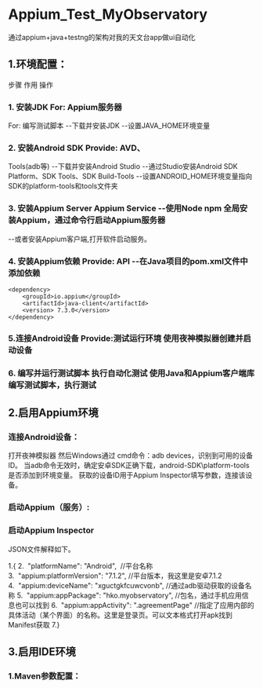 # Appium_Test_MyObservatory
通过appium+java+testng的架构对我的天文台app做ui自动化

## 1.环境配置：
步骤	作用	操作
### 1. 安装JDK	For: Appium服务器
For: 编写测试脚本	--下载并安装JDK
--设置JAVA_HOME环境变量
### 2. 安装Android SDK	Provide: AVD、
Tools(adb等)	--下载并安装Android Studio
--通过Studio安装Android SDK Platform、SDK Tools、SDK Build-Tools
--设置ANDROID_HOME环境变量指向SDK的platform-tools和tools文件夹
### 3. 安装Appium Server	Appium Service	--使用Node npm 全局安装Appium，通过命令行启动Appium服务器
--或者安装Appium客户端,打开软件启动服务。
### 4. 安装Appium依赖 	Provide: API	--在Java项目的pom.xml文件中添加依赖
    <dependency>
        <groupId>io.appium</groupId>
        <artifactId>java-client</artifactId>
        <version> 7.3.0</version>
    </dependency>
### 5.连接Android设备	Provide:测试运行环境	使用夜神模拟器创建并启动设备
### 6. 编写并运行测试脚本	执行自动化测试	使用Java和Appium客户端库编写测试脚本，执行测试


## 2.启用Appium环境
### 连接Android设备：
打开夜神模拟器
然后Windows通过 cmd命令：adb devices，识别到可用的设备ID。
当adb命令无效时，确定安卓SDK正确下载，android-SDK\platform-tools是否添加到环境变量。
获取的设备ID用于Appium Inspector填写参数，连接该设备。

### 启动Appium（服务）:

### 启动Appium Inspector
JSON文件解释如下。

1.{
2.  "platformName": "Android",  //平台名称
3.  "appium:platformVersion": "7.1.2", //平台版本，我这里是安卓7.1.2
4.  "appium:deviceName": "xguctgkfcuwcvonb", //通过adb驱动获取的设备名称
5.  "appium:appPackage": "hko.myobservatory", //包名，通过手机应用信息也可以找到
6.  "appium:appActivity": ".agreementPage" //指定了应用内部的具体活动（某个界面）的名称。这里是登录页。可以文本格式打开apk找到Manifest获取
7.}


## 3.启用IDE环境
### 1.Maven参数配置：
